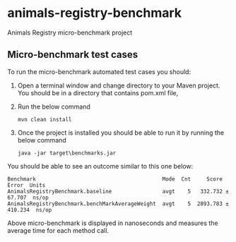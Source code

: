 # animals-registry-benchmark
Animals Registry micro-benchmark project

## Micro-benchmark test cases
To run the micro-benchmark automated test cases you should:

1. Open a terminal window and change directory to your Maven project. You should be in a directory that contains pom.xml file,
2. Run the below command

    ```
    mvn clean install
    ```
3. Once the project is installed you should be able to run it by running the below command
    ```
    java -jar target\benchmarks.jar
    ```
You should be able to see an outcome similar to this one below:

    
    Benchmark                                        Mode  Cnt     Score     Error  Units                                   
    AnimalsRegistryBenchmark.baseline                avgt    5   332.732 ±  67.707  ns/op                                   
    AnimalsRegistryBenchmark.benchMarkAverageWeight  avgt    5  2893.783 ± 410.234  ns/op
    
Above micro-benchmark is displayed in nanoseconds and measures the average time for each method call. 